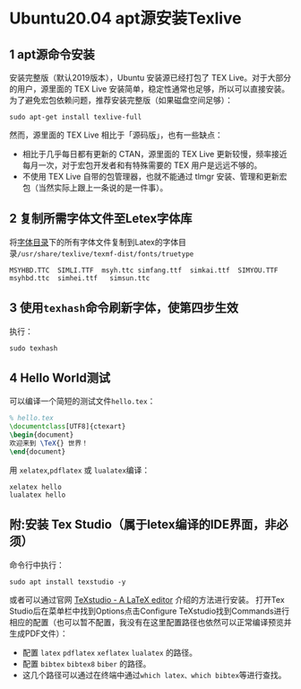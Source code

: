 # Ubuntu20.04 apt源安装Texlive

## 1 apt源命令安装
安装完整版（默认2019版本），Ubuntu 安装源已经打包了 TEX Live。对于大部分的用户，源里面的 TEX Live 安装简单，稳定性通常也足够，所以可以直接安装。为了避免宏包依赖问题，推荐安装完整版（如果磁盘空间足够）：
```shell
sudo apt-get install texlive-full
```
然而，源里面的 TEX Live 相比于「源码版」，也有一些缺点：
- 相比于几乎每日都有更新的 CTAN，源里面的 TEX Live 更新较慢，频率接近每月一次，对于宏包开发者和有特殊需要的 TEX 用户是远远不够的。
- 不使用 TEX Live 自带的包管理器，也就不能通过 tlmgr 安装、管理和更新宏包（当然实际上跟上一条说的是一件事）。
## 2 复制所需字体文件至Letex字体库
将[字体目录](https://github.com/HSqure/gpt_academic/tree/master/Fonts)下的所有字体文件复制到Latex的字体目录`/usr/share/texlive/texmf-dist/fonts/truetype`
```
MSYHBD.TTC  SIMLI.TTF  msyh.ttc simfang.ttf  simkai.ttf  SIMYOU.TTF  msyhbd.ttc  simhei.ttf   simsun.ttc
```
## 3 使用`texhash`命令刷新字体，使第四步生效
执行：
```shell
sudo texhash
```
## 4 Hello World测试
可以编译一个简短的测试文件`hello.tex`：
```tex
% hello.tex
\documentclass[UTF8]{ctexart}
\begin{document}
欢迎来到 \TeX{} 世界！
\end{document}
```
用 `xelatex`,`pdflatex` 或 `lualatex`编译：
```shell
xelatex hello
lualatex hello
```
## 附:安装 Tex Studio（属于letex编译的IDE界面，非必须）
命令行中执行：
```shell
sudo apt install texstudio -y
```
或者可以通过官网 [TeXstudio - A LaTeX editor](https://texstudio.sourceforge.net/) 介绍的方法进行安装。
打开Tex Studio后在菜单栏中找到Options点击Configure TeXstudio找到Commands进行相应的配置（也可以暂不配置，我没有在这里配置路径也依然可以正常编译预览并生成PDF文件）：

- 配置 `latex` `pdflatex` `xeflatex` `lualatex` 的路径。
- 配置 `bibtex` `bibtex8` `biber` 的路径。
- 这几个路径可以通过在终端中通过`which latex、which bibtex`等进行查找。

